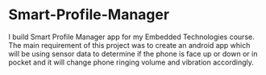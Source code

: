 # Smart-Profile-Manager
I build Smart Profile Manager app for my Embedded Technologies course. The main requirement of this project was to create an android app which will be using sensor data to determine if the phone is face up or down or in pocket and it will change phone ringing volume and vibration accordingly.
